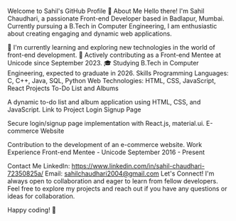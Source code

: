 Welcome to Sahil's GitHub Profile 👋
About Me
Hello there! I'm Sahil Chaudhari, a passionate Front-end Developer based in Badlapur, Mumbai. Currently pursuing a B.Tech in Computer Engineering, I am enthusiastic about creating engaging and dynamic web applications.

🌱 I'm currently learning and exploring new technologies in the world of front-end development.
💼 Actively contributing as a Front-end Mentee at Unicode since September 2023.
🎓 Studying B.Tech in Computer Engineering, expected to graduate in 2026.
Skills
Programming Languages: C, C++, Java, SQL, Python
Web Technologies: HTML, CSS, JavaScript, React
Projects
To-Do List and Albums

A dynamic to-do list and album application using HTML, CSS, and JavaScript.
Link to Project
Login Signup Page

Secure login/signup page implementation with React.js, material.ui.
E-commerce Website

Contribution to the development of an e-commerce website.
Work Experience
Front-end Mentee - Unicode
September 2016 - Present




Contact Me
LinkedIn: https://www.linkedin.com/in/sahil-chaudhari-72350825a/
Email: sahilchaudhari2004@gmail.com
Let's Connect!
I'm always open to collaboration and eager to learn from fellow developers. Feel free to explore my projects and reach out if you have any questions or ideas for collaboration.

Happy coding! 🚀
